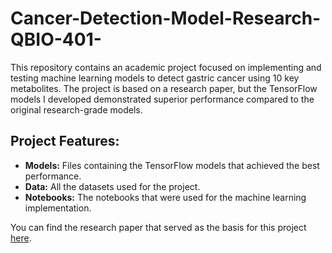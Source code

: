 # Cancer-Detection-Model-Research-QBIO-401-

This repository contains an academic project focused on implementing and testing machine learning models to detect gastric cancer using 10 key metabolites. The project is based on a research paper, but the TensorFlow models I developed demonstrated superior performance compared to the original research-grade models.

## Project Features:
- **Models:** Files containing the TensorFlow models that achieved the best performance.
- **Data:** All the datasets used for the project.
- **Notebooks:** The notebooks that were used for the machine learning implementation.

You can find the research paper that served as the basis for this project [here](#https://www.nature.com/articles/s41467-024-46043-y).
